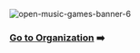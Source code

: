 ![open-music-games-banner-6](https://github.com/open-music-games/central/assets/63517874/3142fe03-07d0-4c75-bb62-0092128d0d33)

### [Go to Organization](https://github.com/open-music-games) ➡️
